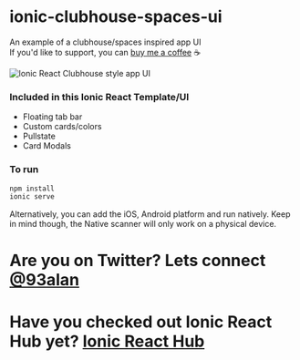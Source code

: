 # ionic-clubhouse-spaces-ui
An example of a clubhouse/spaces inspired app UI
<br />
If you'd like to support, you can <a className="link" href="https://www.buymeacoffee.com/ionicreacthub" target="_blank" rel="noopener">buy me a coffee</a> ☕️

![Ionic React Clubhouse style app UI](https://repository-images.githubusercontent.com/406475252/15a5c23c-1dd8-4ddb-aa72-2c395e558fd7)

### Included in this Ionic React Template/UI
* Floating tab bar
* Custom cards/colors
* Pullstate
* Card Modals

### To run

```javascript
npm install
ionic serve
```

Alternatively, you can add the iOS, Android platform and run natively. Keep in mind though, the Native scanner will only work on a physical device.

# Are you on Twitter? Lets connect [@93alan](https://twitter.com/93alan)
# Have you checked out Ionic React Hub yet? [Ionic React Hub](https://ionicreacthub.com)
